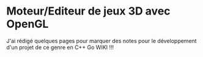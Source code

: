 # Moteur/Editeur de jeux 3D avec OpenGL

J'ai rédigé quelques pages pour marquer des notes pour le développement d'un projet de ce genre en C++ Go WIKI !!!
